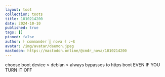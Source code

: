 ```yaml
---
layout: toot
collection: toots
title: 1010214200
date: 2024-10-10
published: true
tags: []
pinned: false
author: ⸸ commander ░ nova ⸸ :~$
avatar: /img/avatar/daemon.jpeg
mastodon: https://mastodon.online/@cmdr_nova/1010214200
---
```


choose boot device > debian > always bypasses to https boot EVEN IF YOU TURN IT OFF

